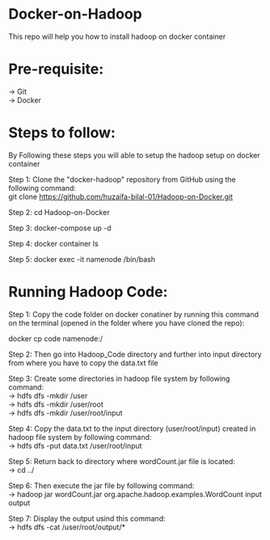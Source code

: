 # Docker-on-Hadoop
 This repo will help you how to install hadoop on docker container

# Pre-requisite:
                                                                          
-> Git                                                                                  
-> Docker

# Steps to follow:
By Following these steps you will able to setup the hadoop setup on docker container                                    
                                                                                                                      
Step 1: Clone the "docker-hadoop" repository from GitHub using the following command:                                   
git clone https://github.com/huzaifa-bilal-01/Hadoop-on-Docker.git                                              

Step 2: cd Hadoop-on-Docker

Step 3: 
docker-compose up -d

Step 4: 
docker container ls

Step 5:
docker exec -it namenode /bin/bash

# Running Hadoop Code:

Step 1: Copy the code folder on docker conatiner by running this command on the terminal (opened in the folder where you have cloned the repo):
                                                                                                                                           
docker cp code namenode:/                                                              
                                                                                                                        
Step 2: Then go into Hadoop_Code directory and further into input directory from where you have to copy the data.txt file
                                                                                                                             
Step 3: Create some directories in hadoop file system by following command:                                                 
      -> hdfs dfs -mkdir /user                                                                       
      -> hdfs dfs -mkdir /user/root                                                                                                 
      -> hdfs dfs -mkdir /user/root/input                                                                                        
                                                                                                                                                      
Step 4: Copy the data.txt to the input directory (user/root/input) created in hadoop file system by following command:                   
      -> hdfs dfs -put data.txt /user/root/input                                                                            
                                                                                                                                          
Step 5: Return back to directory where wordCount.jar file is located:                                                    
      -> cd ../
                                                                                                                                                  
Step 6: Then execute the jar file by following command:                                                                        
      -> hadoop jar wordCount.jar org.apache.hadoop.examples.WordCount input output                                               
                                                                                                                                                                   
Step 7: Display the output usind this command:                                                                              
      -> hdfs dfs -cat /user/root/output/*
      
